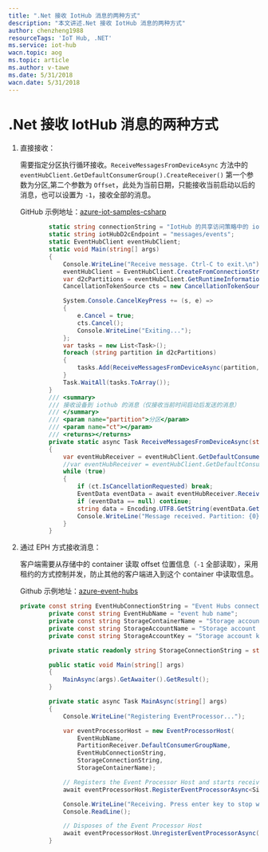```yaml
---
title: ".Net 接收 IotHub 消息的两种方式"
description: "本文讲述.Net 接收 IotHub 消息的两种方式"
author: chenzheng1988
resourceTags: 'IoT Hub, .NET'
ms.service: iot-hub
wacn.topic: aog
ms.topic: article
ms.author: v-tawe
ms.date: 5/31/2018
wacn.date: 5/31/2018
---
```


# .Net 接收 IotHub 消息的两种方式

1. 直接接收：

    需要指定分区执行循环接收。`ReceiveMessagesFromDeviceAsync` 方法中的 `eventHubClient.GetDefaultConsumerGroup().CreateReceiver()` 第一个参数为分区,第二个参数为 `Offset`，此处为当前日期，只能接收当前启动以后的消息，也可以设置为 `-1`，接收全部的消息。

    GitHub 示例地址：[azure-iot-samples-csharp](https://github.com/Azure-Samples/azure-iot-samples-csharp/blob/master/iot-hub/Quickstarts/read-d2c-messages/ReadDeviceToCloudMessages.cs)

    ```csharp
            static string connectionString = "IotHub 的共享访问策略中的 iothubowner 的连接字符串";
            static string iotHubD2cEndpoint = "messages/events";
            static EventHubClient eventHubClient;
            static void Main(string[] args)
            {
                Console.WriteLine("Receive message. Ctrl-C to exit.\n");
                eventHubClient = EventHubClient.CreateFromConnectionString(connectionString,iotHubD2cEndpoint);
                var d2cPartitions = eventHubClient.GetRuntimeInformation().PartitionIds;
                CancellationTokenSource cts = new CancellationTokenSource();

                System.Console.CancelKeyPress += (s, e) =>
                {
                    e.Cancel = true;
                    cts.Cancel();
                    Console.WriteLine("Exiting...");
                };
                var tasks = new List<Task>();
                foreach (string partition in d2cPartitions)
                {
                    tasks.Add(ReceiveMessagesFromDeviceAsync(partition,cts.Token));
                }
                Task.WaitAll(tasks.ToArray());
            }
            /// <summary>
            /// 接收设备到 iothub 的消息（仅接收当前时间启动后发送的消息）
            /// </summary>
            /// <param name="partition">分区</param>
            /// <param name="ct"></param>
            /// <returns></returns>
            private static async Task ReceiveMessagesFromDeviceAsync(string partition, CancellationToken ct)
            {
                var eventHubReceiver = eventHubClient.GetDefaultConsumerGroup().CreateReceiver(partition,DateTime.UtcNow);
                //var eventHubReceiver = eventHubClient.GetDefaultConsumerGroup().CreateReceiver(partition,-1");
                while (true)
                {
                    if (ct.IsCancellationRequested) break;
                    EventData eventData = await eventHubReceiver.ReceiveAsync();
                    if (eventData == null) continue;
                    string data = Encoding.UTF8.GetString(eventData.GetBytes());
                    Console.WriteLine("Message received. Partition: {0} Data: '{1}'", partition,data);
                }
            }
    ```

2. 通过 EPH 方式接收消息：

    客户端需要从存储中的 container 读取 offset 位置信息（`-1` 全部读取），采用租约的方式控制并发，防止其他的客户端进入到这个 container 中读取信息。

    Github 示例地址：[azure-event-hubs](https://github.com/Azure/azure-event-hubs/tree/master/samples/DotNet/Microsoft.Azure.EventHubs/SampleEphReceiver)

    ```csharp
    private const string EventHubConnectionString = "Event Hubs connection string";
            private const string EventHubName = "event hub name";
            private const string StorageContainerName = "Storage account container name";
            private const string StorageAccountName = "Storage account name";
            private const string StorageAccountKey = "Storage account key";

            private static readonly string StorageConnectionString = string.Format("DefaultEndpointsProtocol=https;AccountName={0};AccountKey={1}", StorageAccountName, StorageAccountKey);

            public static void Main(string[] args)
            {
                MainAsync(args).GetAwaiter().GetResult();
            }

            private static async Task MainAsync(string[] args)
            {
                Console.WriteLine("Registering EventProcessor...");

                var eventProcessorHost = new EventProcessorHost(
                    EventHubName,
                    PartitionReceiver.DefaultConsumerGroupName,
                    EventHubConnectionString,
                    StorageConnectionString,
                    StorageContainerName);

                // Registers the Event Processor Host and starts receiving messages
                await eventProcessorHost.RegisterEventProcessorAsync<SimpleEventProcessor>();

                Console.WriteLine("Receiving. Press enter key to stop worker.");
                Console.ReadLine();

                // Disposes of the Event Processor Host
                await eventProcessorHost.UnregisterEventProcessorAsync();
            }
    ```